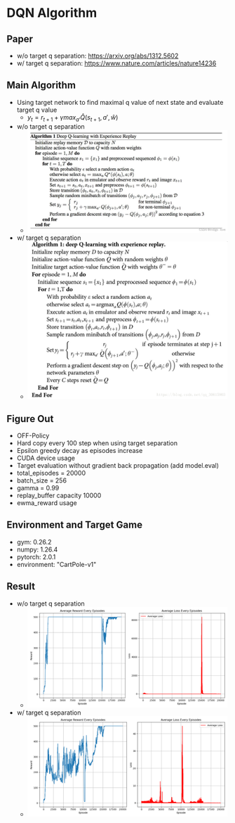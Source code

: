 # DQN Algorithm
## Paper
* w/o target q separation: https://arxiv.org/abs/1312.5602
* w/ target q separation: https://www.nature.com/articles/nature14236
## Main Algorithm
* Using target network to find maximal q value of next state and evaluate target q value 
  * $y_t = r_{t+1}+\gamma max_{a'}\hat Q(s_{t+1},a',\hat w)$
* w/o target q separation
  * ![DQN-noTarget-Algorithm](DQN-no-target.jpeg)
* w/ target q separation
  * ![DQN-Algorithm](DQN-algorithm.png)
## Figure Out
* OFF-Policy
* Hard copy every 100 step when using target separation
* Epsilon greedy decay as episodes increase
* CUDA device usage
* Target evaluation without gradient back propagation (add model.eval)
* total_episodes = 20000
* batch_size = 256
* gamma      = 0.99
* replay_buffer capacity 10000
* ewma_reward usage
## Environment and Target Game
* gym: 0.26.2
* numpy: 1.26.4 
* pytorch: 2.0.1 
* environment: "CartPole-v1"
## Result
* w/o target q separation
  * ![DQN w/o target sep](DQN_plot-whole.png)
* w/ target q separation
  * ![DQN w/ target sep](DQN_Target_plot-whole.png)